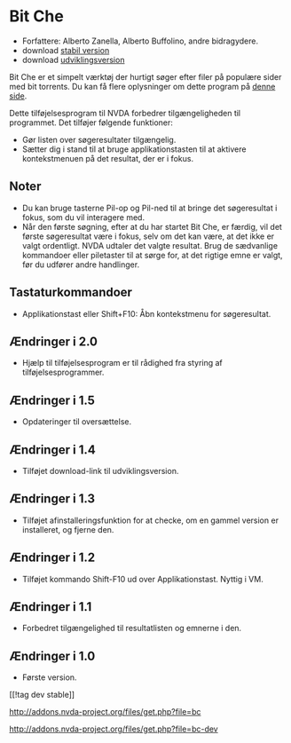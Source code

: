 # Bit Che #
*   Forfattere: Alberto Zanella, Alberto Buffolino, andre bidragydere.
*   download [stabil version][1]
*   download [udviklingsversion][3]

Bit Che er et simpelt værktøj der hurtigt søger efter filer på populære
sider med bit torrents. Du kan få flere oplysninger om dette program på
[denne side][2].

Dette tilføjelsesprogram til NVDA forbedrer tilgængeligheden til
programmet. Det tilføjer følgende funktioner:

*   Gør listen over søgeresultater tilgængelig.
*   Sætter dig i stand til at bruge applikationstasten til at aktivere
    kontekstmenuen på det resultat, der er i fokus.


## Noter ##
*   Du kan bruge tasterne Pil-op og Pil-ned til at bringe det søgeresultat i
    fokus, som du vil interagere med.
*   Når den første søgning, efter at du har startet Bit Che, er færdig, vil
    det første søgeresultat være i fokus, selv om det kan være, at det ikke
    er valgt ordentligt. NVDA udtaler det valgte resultat. Brug de
    sædvanlige kommandoer eller piletaster til at sørge for, at det rigtige
    emne er valgt, før du udfører andre handlinger.


## Tastaturkommandoer ##
*   Applikationstast eller Shift+F10: Åbn kontekstmenu for søgeresultat.


## Ændringer i 2.0 ##
*   Hjælp til tilføjelsesprogram er til rådighed fra styring af
    tilføjelsesprogrammer.

## Ændringer i 1.5 ##
*   Opdateringer til oversættelse.

## Ændringer i 1.4 ##
*   Tilføjet download-link til udviklingsversion.

## Ændringer i 1.3 ##
*   Tilføjet afinstalleringsfunktion for at checke, om en gammel version er
    installeret, og fjerne den.

## Ændringer i 1.2 ##
*   Tilføjet kommando Shift-F10 ud over Applikationstast. Nyttig i VM.

## Ændringer i 1.1 ##
*   Forbedret tilgængelighed til resultatlisten og emnerne i den.

## Ændringer i 1.0 ##
*   Første version.

[[!tag dev stable]]

[1]: https://addons.nvda-project.org/files/get.php?file=bc[1]:
http://addons.nvda-project.org/files/get.php?file=bc

[2]: http://www.convivea.com

[3]: https://addons.nvda-project.org/files/get.php?file=bc-dev[3]:
http://addons.nvda-project.org/files/get.php?file=bc-dev
